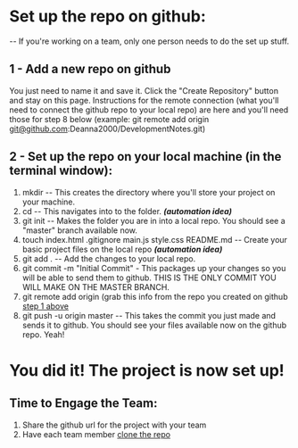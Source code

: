 # Set up the repo on github:
 -- If you're working on a team, only one person needs to do the set up stuff.
## 1 - Add a new repo on github
You just need to name it and save it. Click the "Create Repository" button and stay on this page. Instructions for the remote connection (what you'll need to connect the github repo to your local repo) are here and you'll need those for step 8 below (example: git remote add origin git@github.com:Deanna2000/DevelopmentNotes.git)
## 2 - Set up the repo on your local machine (in the terminal window):
1. mkdir <projectname> -- This creates the directory where you'll store your project on your machine.
1. cd <projectname> -- This navigates into to the folder. ***(automation idea)***
1. git init -- Makes the folder you are in into a local repo. You should see a "master" branch available now.
1. touch index.html .gitignore main.js style.css README.md -- Create your basic project files on the local repo ***(automation idea)***
1. git add . -- Add the changes to your local repo.
1. git commit -m "Initial Commit" - This packages up your changes so you will be able to send them to github. THIS IS THE ONLY COMMIT YOU WILL MAKE ON THE MASTER BRANCH.
1. git remote add origin (grab this info from the repo you created on github [step 1 above](#set-up-the-repo-on-github)
1. git push -u origin master -- This takes the commit you just made and sends it to github. You should see your files available now on the github repo. Yeah!
# You did it! The project is now set up!
## Time to Engage the Team:
1. Share the github url for the project with your team
1. Have each team member [clone the repo](clone-a-repo.md)


